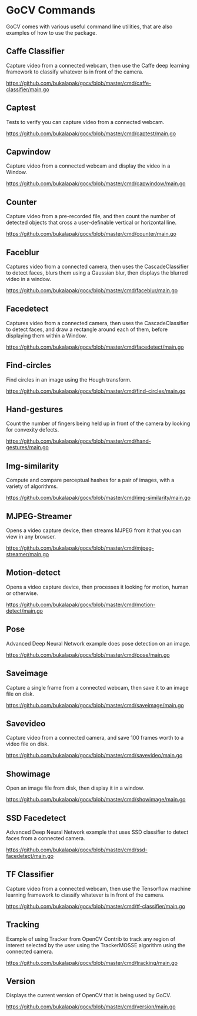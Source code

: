 # GoCV Commands

GoCV comes with various useful command line utilities, that are also examples of how to use the package.

## Caffe Classifier

Capture video from a connected webcam, then use the Caffe deep learning framework to classify whatever is in front of the camera.

https://github.com/bukalapak/gocv/blob/master/cmd/caffe-classifier/main.go

## Captest

Tests to verify you can capture video from a connected webcam.

https://github.com/bukalapak/gocv/blob/master/cmd/captest/main.go

## Capwindow

Capture video from a connected webcam and display the video in a Window.

https://github.com/bukalapak/gocv/blob/master/cmd/capwindow/main.go

## Counter

Capture video from a pre-recorded file, and then count the number of detected objects that cross a user-definable vertical or horizontal line.

https://github.com/bukalapak/gocv/blob/master/cmd/counter/main.go

## Faceblur

Captures video from a connected camera, then uses the CascadeClassifier to detect faces, blurs them using a Gaussian blur, then displays the blurred video in a window.

https://github.com/bukalapak/gocv/blob/master/cmd/faceblur/main.go

## Facedetect

Captures video from a connected camera, then uses the CascadeClassifier to detect faces, and draw a rectangle around each of them, before displaying them within a Window.

https://github.com/bukalapak/gocv/blob/master/cmd/facedetect/main.go

## Find-circles

Find circles in an image using the Hough transform.

https://github.com/bukalapak/gocv/blob/master/cmd/find-circles/main.go

## Hand-gestures

Count the number of fingers being held up in front of the camera by looking for convexity defects.

https://github.com/bukalapak/gocv/blob/master/cmd/hand-gestures/main.go

## Img-similarity

Compute and compare perceptual hashes for a pair of images, with a variety of algorithms.

https://github.com/bukalapak/gocv/blob/master/cmd/img-similarity/main.go

## MJPEG-Streamer

Opens a video capture device, then streams MJPEG from it that you can view in any browser.

https://github.com/bukalapak/gocv/blob/master/cmd/mjpeg-streamer/main.go

## Motion-detect

Opens a video capture device, then processes it looking for motion, human or otherwise.

https://github.com/bukalapak/gocv/blob/master/cmd/motion-detect/main.go

## Pose

Advanced Deep Neural Network example does pose detection on an image.

https://github.com/bukalapak/gocv/blob/master/cmd/pose/main.go

## Saveimage

Capture a single frame from a connected webcam, then save it to an image file on disk.

https://github.com/bukalapak/gocv/blob/master/cmd/saveimage/main.go

## Savevideo

Capture video from a connected camera, and save 100 frames worth to a video file on disk.

https://github.com/bukalapak/gocv/blob/master/cmd/savevideo/main.go

## Showimage

Open an image file from disk, then display it in a window.

https://github.com/bukalapak/gocv/blob/master/cmd/showimage/main.go

## SSD Facedetect

Advanced Deep Neural Network example that uses SSD classifier to detect faces from a connected camera.

https://github.com/bukalapak/gocv/blob/master/cmd/ssd-facedetect/main.go

## TF Classifier

Capture video from a connected webcam, then use the Tensorflow machine learning framework to classify whatever is in front of the camera.

https://github.com/bukalapak/gocv/blob/master/cmd/tf-classifier/main.go

## Tracking

Example of using Tracker from OpenCV Contrib to track any region of interest selected by the user using the TrackerMOSSE algorithm using the connected camera.

https://github.com/bukalapak/gocv/blob/master/cmd/tracking/main.go

## Version

Displays the current version of OpenCV that is being used by GoCV.

https://github.com/bukalapak/gocv/blob/master/cmd/version/main.go
